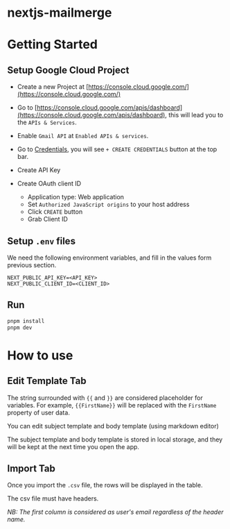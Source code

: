 # nextjs-mailmerge

# Getting Started

## Setup Google Cloud Project

- Create a new Project at [https://console.cloud.google.com/](https://console.cloud.google.com/)

- Go to
  [https://console.cloud.google.com/apis/dashboard](https://console.cloud.google.com/apis/dashboard),
  this will lead you to the `APIs & Services`.

- Enable `Gmail API` at `Enabled APIs & services`.

- Go to [Credentials](https://console.cloud.google.com/apis/credentials), you
  will see `+ CREATE CREDENTIALS` button at the top bar.

- Create API Key
  
- Create OAuth client ID
    - Application type: Web application
    - Set `Authorized JavaScript origins` to your host address
    - Click `CREATE` button
    - Grab Client ID


## Setup `.env` files

We need the following environment variables, and fill in the values form
previous section.

```
NEXT_PUBLIC_API_KEY=<API_KEY>
NEXT_PUBLIC_CLIENT_ID=<CLIENT_ID>
```


## Run

```bash
pnpm install
pnpm dev
```


# How to use

## Edit Template Tab
The string surrounded with `{{` and `}}` are considered placeholder for
variables.
For example, `{{FirstName}}` will be replaced with the `FirstName` property of
user data.

You can edit subject template and body template (using markdown editor)

The subject template and body template is stored in local storage, and they will be
kept at the next time you open the app.

## Import Tab

Once you import the `.csv` file, the rows will be displayed in the table.

The csv file must have headers.

*NB: The first column is considered as user's email regardless of the header name.*
